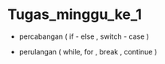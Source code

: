 # Tugas_minggu_ke_1

- percabangan ( if - else , switch - case )

- perulangan ( while, for , break , continue )